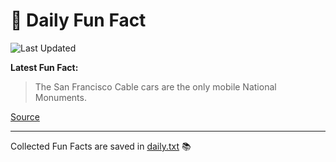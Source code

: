 # 🌟 Daily Fun Fact

![Last Updated](https://img.shields.io/badge/Last_Updated-2025_10_25-blue?style=flat-square)

**Latest Fun Fact:**

> The San Francisco Cable cars are the only mobile National Monuments.

[Source](http://www.djtech.net/humor/useless_facts.htm)

---

Collected Fun Facts are saved in [daily.txt](daily.txt) 📚
